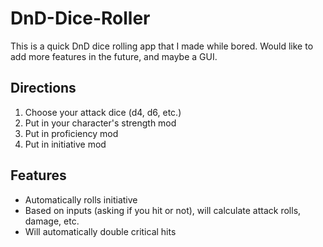 # DnD-Dice-Roller

This is a quick DnD dice rolling app that I made while bored. Would like to add more features in the future, and maybe a GUI.

## Directions
1. Choose your attack dice (d4, d6, etc.)
2. Put in your character's strength mod
3. Put in proficiency mod
4. Put in initiative mod

## Features
- Automatically rolls initiative
- Based on inputs (asking if you hit or not), will calculate attack rolls, damage, etc.
- Will automatically double critical hits
